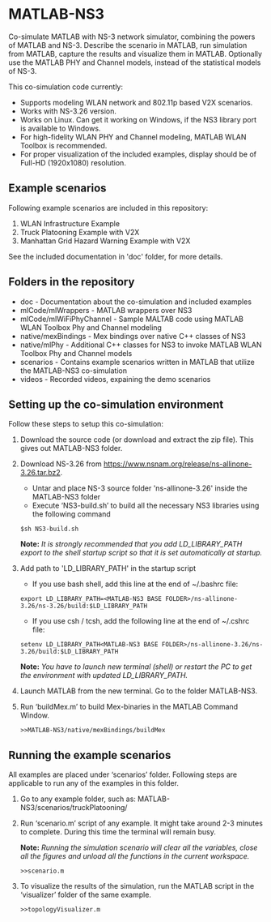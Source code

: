 # MATLAB-NS3
Co-simulate MATLAB with NS-3 network simulator, combining the powers of MATLAB and NS-3. Describe the scenario in MATLAB, run simulation from MATLAB, capture the results and visualize them in MATLAB.
Optionally use the MATLAB PHY and Channel models, instead of the statistical models of NS-3.

This co-simulation code currently:
   * Supports modeling WLAN network and 802.11p based V2X scenarios. 
   * Works with NS-3.26 version.
   * Works on Linux. Can get it working on Windows, if the NS3 library port is available to Windows.
   * For high-fidelity WLAN PHY and Channel modeling, MATLAB WLAN Toolbox is recommended.
   * For proper visualization of the included examples, display should be of Full-HD (1920x1080) resolution.

## Example scenarios
Following example scenarios are included in this repository:
   1. WLAN Infrastructure Example
   2. Truck Platooning Example with V2X
   3. Manhattan Grid Hazard Warning Example with V2X

See the included documentation in 'doc' folder, for more details.

## Folders in the repository
   * doc - Documentation about the co-simulation and included examples
   * mlCode/mlWrappers - MATLAB wrappers over NS3
   * mlCode/mlWiFiPhyChannel - Sample MALTAB code using MATLAB WLAN Toolbox Phy and Channel modeling
   * native/mexBindings - Mex bindings over native C++ classes of NS3
   * native/mlPhy - Additional C++ classes for NS3 to invoke MATLAB WLAN Toolbox Phy and Channel models
   * scenarios - Contains example scenarios written in MATLAB that utilize the MATLAB-NS3 co-simulation
   * videos - Recorded videos, expaining the demo scenarios

## Setting up the co-simulation environment
Follow these steps to setup this co-simulation:
1. Download the source code (or download and extract the zip file). This gives out MATLAB-NS3 folder.
1. Download NS-3.26 from https://www.nsnam.org/release/ns-allinone-3.26.tar.bz2.
   *	Untar and place NS-3 source folder 'ns-allinone-3.26\' inside the MATLAB-NS3 folder
   *	Execute ‘NS3-build.sh’ to build all the necessary NS3 libraries using the following command
   
    `$sh NS3-build.sh`

   **Note:** *It is strongly recommended that you add LD_LIBRARY_PATH export to the shell startup script so that it is set automatically at startup.*

1. Add path to 'LD_LIBRARY_PATH' in the startup script
   * If you use bash shell, add this line at the end of ~/.bashrc file:

    `export LD_LIBRARY_PATH=<MATLAB-NS3 BASE FOLDER>/ns-allinone-3.26/ns-3.26/build:$LD_LIBRARY_PATH`

   * If you use csh / tcsh, add the following line at the end of ~/.cshrc file:

    `setenv LD_LIBRARY_PATH<MATLAB-NS3 BASE FOLDER>/ns-allinone-3.26/ns-3.26/build:$LD_LIBRARY_PATH`

   **Note:** *You have to launch new terminal (shell) or restart the PC to get the environment with updated LD_LIBRARY_PATH.*

1. Launch MATLAB from the new terminal. Go to the folder MATLAB-NS3.
1.	Run ‘buildMex.m’ to build Mex-binaries in the MATLAB Command Window.

    `>>MATLAB-NS3/native/mexBindings/buildMex`

## Running the example scenarios
All examples are placed under ‘scenarios’ folder. Following steps are applicable to run any of the examples in this folder.
1.	Go to any example folder, such as: MATLAB-NS3/scenarios/truckPlatooning/
2.	Run ‘scenario.m’ script of any example. It might take around 2-3 minutes to complete. During this time the terminal will remain busy.

    **Note:** *Running the simulation scenario will clear all the variables, close all the figures and unload all the functions in the current workspace.*

    `>>scenario.m`

3.	To visualize the results of the simulation, run the MATLAB script in the ‘visualizer’ folder of the same example.

    `>>topologyVisualizer.m`
